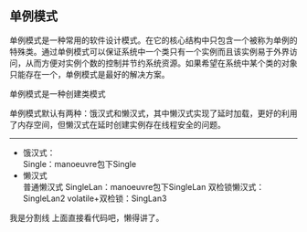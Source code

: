 ## 单例模式

单例模式是一种常用的软件设计模式。在它的核心结构中只包含一个被称为单例的特殊类。通过单例模式可以保证系统中一个类只有一个实例而且该实例易于外界访问，从而方便对实例个数的控制并节约系统资源。如果希望在系统中某个类的对象只能存在一个，单例模式是最好的解决方案。

单例模式是一种创建类模式

单例模式默认有两种：饿汉式和懒汉式，其中懒汉式实现了延时加载，更好的利用了内存空间，但懒汉式在延时创建实例存在线程安全的问题。
***
* 饿汉式：  <br>
   Single：manoeuvre包下Single    
* 懒汉式<br>
    普通懒汉式 SingleLan：manoeuvre包下SingleLan
    双检锁懒汉式：SingleLan2
    volatile+双检锁：SingLan3

我是分割线 上面直接看代码吧，懒得讲了。




